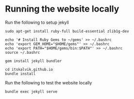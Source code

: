 # Running the website locally

Run the following to setup jekyll

```
sudo apt-get install ruby-full build-essential zlib1g-dev

echo '# Install Ruby Gems to ~/gems' >> ~/.bashrc
echo 'export GEM_HOME="$HOME/gems"' >> ~/.bashrc
echo 'export PATH="$HOME/gems/bin:$PATH"' >> ~/.bashrc
source ~/.bashrc

gem install jekyll bundler

cd itskalvik.github.io
bundle install
```

Run the following to test the website locally

```
bundle exec jekyll serve
```